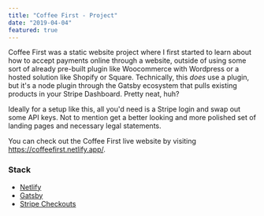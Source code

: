 ```yaml
---
title: "Coffee First - Project"
date: "2019-04-04"
featured: true
---
```


Coffee First was a static website project where I first started to learn about how to accept payments online through a website, outside of using some sort of already pre-built plugin like Woocommerce with Wordpress or a hosted solution like Shopify or Square. Technically, this _does_ use a plugin, but it's a node plugin through the Gatsby ecosystem that pulls existing products in your Stripe Dashboard. Pretty neat, huh? 

Ideally for a setup like this, all you'd need is a Stripe login and swap out some API keys. Not to mention get a better looking and more polished set of landing pages and necessary legal statements. 

You can check out the Coffee First live website by visiting https://coffeefirst.netlify.app/.  

### Stack  
 - [Netlify](https://www.netlify.com/)
 - [Gatsby](https://www.gatsbyjs.com/)
 - [Stripe Checkouts](https://stripe.com/docs/payments/checkout)